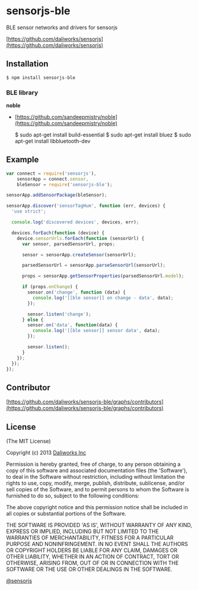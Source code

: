 # sensorjs-ble

BLE sensor networks and drivers for sensorjs

[https://github.com/daliworks/sensorjs](https://github.com/daliworks/sensorjs)

## Installation

    $ npm install sensorjs-ble

### BLE library

<b>noble</b>
  - [https://github.com/sandeepmistry/noble](https://github.com/sandeepmistry/noble)


    $ sudo apt-get install build-essential
    $ sudo apt-get install bluez
    $ sudo apt-get install libbluetooth-dev

## Example
```js
var connect = require('sensorjs'),
    sensorApp = connect.sensor,
    bleSensor = require('sensorjs-ble');

sensorApp.addSensorPackage(bleSensor);

sensorApp.discover('sensorTagHum', function (err, devices) {
  'use strict';

  console.log('discovered devices', devices, err);

  devices.forEach(function (device) {
    device.sensorUrls.forEach(function (sensorUrl) {
      var sensor, parsedSensorUrl, props;

      sensor = sensorApp.createSensor(sensorUrl);

      parsedSensorUrl = sensorApp.parseSensorUrl(sensorUrl);

      props = sensorApp.getSensorProperties(parsedSensorUrl.model);

      if (props.onChange) {
        sensor.on('change', function (data) {
          console.log('[[ble sensor]] on change - data', data);
        });

        sensor.listen('change');
      } else {
        sensor.on('data', function(data) {
          console.log('[[ble sensor]] sensor data', data);
        });

        sensor.listen();
      }
    });
  });
});
```

## Contributor

[https://github.com/daliworks/sensorjs-ble/graphs/contributors](https://github.com/daliworks/sensorjs-ble/graphs/contributors)

## License

(The MIT License)

Copyright (c) 2013 [Daliworks Inc](http://www.daliworks.co.kr)

Permission is hereby granted, free of charge, to any person obtaining a copy of this software and associated documentation files (the 'Software'), to deal in the Software without restriction, including without limitation the rights to use, copy, modify, merge, publish, distribute, sublicense, and/or sell copies of the Software, and to permit persons to whom the Software is furnished to do so, subject to the following conditions:

The above copyright notice and this permission notice shall be included in all copies or substantial portions of the Software.

THE SOFTWARE IS PROVIDED 'AS IS', WITHOUT WARRANTY OF ANY KIND, EXPRESS OR IMPLIED, INCLUDING BUT NOT LIMITED TO THE WARRANTIES OF MERCHANTABILITY, FITNESS FOR A PARTICULAR PURPOSE AND NONINFRINGEMENT. IN NO EVENT SHALL THE AUTHORS OR COPYRIGHT HOLDERS BE LIABLE FOR ANY CLAIM, DAMAGES OR OTHER LIABILITY, WHETHER IN AN ACTION OF CONTRACT, TORT OR OTHERWISE, ARISING FROM, OUT OF OR IN CONNECTION WITH THE SOFTWARE OR THE USE OR OTHER DEALINGS IN THE SOFTWARE.


[@sensorjs](https://twitter.com/sensorjs)
